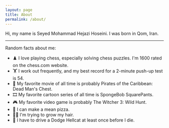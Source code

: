 ```yaml
---
layout: page
title: About
permalink: /about/
---
```


Hi, my name is Seyed Mohammad Hejazi Hoseini. I was born in Qom, Iran. 

***

Random facts about me:
- ♟️ I love playing chess, especially solving chess puzzles. I'm 1600 rated on the chess.com website.
- 🏋️ I work out frequently, and my best record for a 2-minute push-up test is 54.
- 🎥 My favorite movie of all time is probably Pirates of the Caribbean: Dead Man's Chest.
- 🎞️ My favorite cartoon series of all time is SpongeBob SquarePants.
- 🎮 My favorite video game is probably The Witcher 3: Wild Hunt.
- 🍕 I can make a mean pizza.
- 💇‍♂️ I'm trying to grow my hair.
- 🚗 I have to drive a Dodge Hellcat at least once before I die.